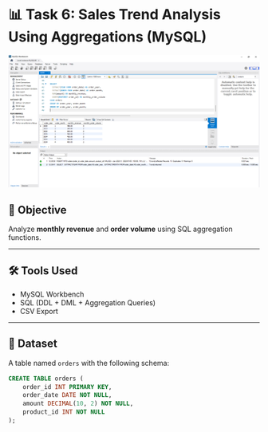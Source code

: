 # 📊 Task 6: Sales Trend Analysis Using Aggregations (MySQL)

![Sales Trend Result](ss.png)

## 🎯 Objective
Analyze **monthly revenue** and **order volume** using SQL aggregation functions.

---

## 🛠️ Tools Used
- MySQL Workbench
- SQL (DDL + DML + Aggregation Queries)
- CSV Export

---

## 📁 Dataset
A table named `orders` with the following schema:

```sql
CREATE TABLE orders (
    order_id INT PRIMARY KEY,
    order_date DATE NOT NULL,
    amount DECIMAL(10, 2) NOT NULL,
    product_id INT NOT NULL
);
